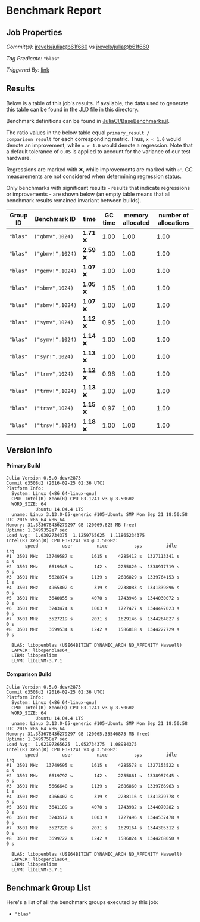 # Benchmark Report

## Job Properties

*Commit(s):* [jrevels/julia@b61f660](https://github.com/jrevels/julia/commit/b61f6603d059b0a49df5c5551d5a1a663a7ae504) vs [jrevels/julia@b61f660](https://github.com/jrevels/julia/commit/b61f6603d059b0a49df5c5551d5a1a663a7ae504)

*Tag Predicate:* `"blas"`

*Triggered By:* [link](https://github.com/jrevels/julia/pull/2#issuecomment-192479731)

## Results

Below is a table of this job's results. If available, the data used to generate this
table can be found in the JLD file in this directory.

Benchmark definitions can be found in [JuliaCI/BaseBenchmarks.jl](https://github.com/JuliaCI/BaseBenchmarks.jl).

The ratio values in the below table equal `primary_result / comparison_result` for each corresponding
metric. Thus, `x < 1.0` would denote an improvement, while `x > 1.0` would denote a regression.
Note that a default tolerance of `0.05` is applied to account for the variance of our test
hardware.

Regressions are marked with :x:, while improvements are marked with :white_check_mark:. GC
measurements are not considered when determining regression status.

Only benchmarks with significant results - results that indicate regressions or improvements - are
shown below (an empty table means that all benchmark results remained invariant between builds).

| Group ID | Benchmark ID | time | GC time | memory allocated | number of allocations |
|----------|--------------|------|---------|------------------|-----------------------|
| `"blas"` | `("gbmv",1024)` | **1.71** :x: | 1.00 | 1.00 | 1.00 |
| `"blas"` | `("gbmv!",1024)` | **2.59** :x: | 1.00 | 1.00 | 1.00 |
| `"blas"` | `("gemv!",1024)` | **1.07** :x: | 1.00 | 1.00 | 1.00 |
| `"blas"` | `("sbmv",1024)` | **1.05** :x: | 1.05 | 1.00 | 1.00 |
| `"blas"` | `("sbmv!",1024)` | **1.07** :x: | 1.00 | 1.00 | 1.00 |
| `"blas"` | `("symv",1024)` | **1.12** :x: | 0.95 | 1.00 | 1.00 |
| `"blas"` | `("symv!",1024)` | **1.14** :x: | 1.00 | 1.00 | 1.00 |
| `"blas"` | `("syr!",1024)` | **1.13** :x: | 1.00 | 1.00 | 1.00 |
| `"blas"` | `("trmv",1024)` | **1.12** :x: | 0.96 | 1.00 | 1.00 |
| `"blas"` | `("trmv!",1024)` | **1.13** :x: | 1.00 | 1.00 | 1.00 |
| `"blas"` | `("trsv",1024)` | **1.15** :x: | 0.97 | 1.00 | 1.00 |
| `"blas"` | `("trsv!",1024)` | **1.18** :x: | 1.00 | 1.00 | 1.00 |

## Version Info

#### Primary Build

```
Julia Version 0.5.0-dev+2873
Commit d3508d2 (2016-02-25 02:36 UTC)
Platform Info:
  System: Linux (x86_64-linux-gnu)
  CPU: Intel(R) Xeon(R) CPU E3-1241 v3 @ 3.50GHz
  WORD_SIZE: 64
           Ubuntu 14.04.4 LTS
  uname: Linux 3.13.0-65-generic #105-Ubuntu SMP Mon Sep 21 18:50:58 UTC 2015 x86_64 x86_64
Memory: 31.383678436279297 GB (20069.625 MB free)
Uptime: 1.3499352e7 sec
Load Avg:  1.0302734375  1.1259765625  1.11865234375
Intel(R) Xeon(R) CPU E3-1241 v3 @ 3.50GHz: 
       speed         user         nice          sys         idle          irq
#1  3501 MHz   13749587 s       1615 s    4285412 s  1327113341 s          4 s
#2  3501 MHz    6619545 s        142 s    2255820 s  1338917719 s          0 s
#3  3501 MHz    5628974 s       1139 s    2686829 s  1339764153 s          1 s
#4  3501 MHz    4965802 s        319 s    2238083 s  1341339896 s          0 s
#5  3501 MHz    3640855 s       4070 s    1743946 s  1344030072 s          0 s
#6  3501 MHz    3243474 s       1003 s    1727477 s  1344497023 s          0 s
#7  3501 MHz    3527219 s       2031 s    1629146 s  1344264827 s          0 s
#8  3501 MHz    3699534 s       1242 s    1586818 s  1344227729 s          0 s

  BLAS: libopenblas (USE64BITINT DYNAMIC_ARCH NO_AFFINITY Haswell)
  LAPACK: libopenblas64_
  LIBM: libopenlibm
  LLVM: libLLVM-3.7.1

```

#### Comparison Build

```
Julia Version 0.5.0-dev+2873
Commit d3508d2 (2016-02-25 02:36 UTC)
Platform Info:
  System: Linux (x86_64-linux-gnu)
  CPU: Intel(R) Xeon(R) CPU E3-1241 v3 @ 3.50GHz
  WORD_SIZE: 64
           Ubuntu 14.04.4 LTS
  uname: Linux 3.13.0-65-generic #105-Ubuntu SMP Mon Sep 21 18:50:58 UTC 2015 x86_64 x86_64
Memory: 31.383678436279297 GB (20065.35546875 MB free)
Uptime: 1.3499758e7 sec
Load Avg:  1.02197265625  1.052734375  1.08984375
Intel(R) Xeon(R) CPU E3-1241 v3 @ 3.50GHz: 
       speed         user         nice          sys         idle          irq
#1  3501 MHz   13749595 s       1615 s    4285578 s  1327153522 s          4 s
#2  3501 MHz    6619792 s        142 s    2255861 s  1338957945 s          0 s
#3  3501 MHz    5666648 s       1139 s    2686860 s  1339766963 s          1 s
#4  3501 MHz    4966402 s        319 s    2238116 s  1341379778 s          0 s
#5  3501 MHz    3641109 s       4070 s    1743982 s  1344070282 s          0 s
#6  3501 MHz    3243512 s       1003 s    1727496 s  1344537478 s          0 s
#7  3501 MHz    3527220 s       2031 s    1629164 s  1344305312 s          0 s
#8  3501 MHz    3699722 s       1242 s    1586824 s  1344268050 s          0 s

  BLAS: libopenblas (USE64BITINT DYNAMIC_ARCH NO_AFFINITY Haswell)
  LAPACK: libopenblas64_
  LIBM: libopenlibm
  LLVM: libLLVM-3.7.1

```

## Benchmark Group List

Here's a list of all the benchmark groups executed by this job:

- `"blas"`
